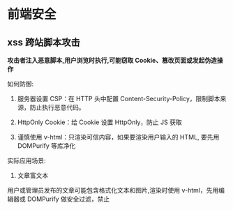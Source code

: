 # 前端安全

## xss 跨站脚本攻击

**攻击者注入恶意脚本,用户浏览时执行,可能窃取 Cookie、篡改页面或发起伪造操作**

如何防御: 

1. 服务器设置 CSP：在 HTTP 头中配置 Content-Security-Policy，限制脚本来源，防止执行恶意代码。

2. HttpOnly Cookie：给 Cookie 设置 HttpOnly，防止 JS 获取

3. 谨慎使用 v-html：只渲染可信内容，如果要渲染用户输入的 HTML, 要先用 DOMPurify 等库净化

实际应用场景: 

1. 文章富文本

用户或管理员发布的文章可能包含格式化文本和图片,渲染时使用 v-html，先用编辑器或 DOMPurify 做安全过滤，禁止 <script>、<iframe> 等危险标签

意识到问题：直接渲染用户 HTML 不安全，可能被注入 <script>、<iframe> 或事件属性。

编辑器端过滤（可选）：在 WangEditor 中限制允许的标签和属性，只保留必要的格式和图片，过滤危险标签
```js
import E from 'wangeditor'

const editor = new E('#editor')

// 配置菜单，只允许必要功能
editor.config.menus = [
  'bold', 'italic', 'underline', 'head', 'link', 'list', 'quote', 'image'
]

// 粘贴过滤，移除危险标签
editor.config.pasteTextHandle = function (pasteStr) {
  return pasteStr.replace(/<(script|iframe|style)[\s\S]*?>[\s\S]*?<\/\1>/gi, '')
}

editor.create()

```

渲染端二次清理（必须）：用 DOMPurify 做白名单过滤，即使用户绕过编辑器也能防止注入攻击。

```js
import DOMPurify from 'dompurify'

export default {
  props: {
    content: String  // 后端返回的文章 HTML
  },
  computed: {
    safeContent() {
      return DOMPurify.sanitize(this.content, {
        ALLOWED_TAGS: [
          'b','i','em','strong','a','p','ul','ol','li','br','img','blockquote','h1','h2','h3'
        ],
        ALLOWED_ATTR: ['href','src','alt','title','target']
      })
    }
  }
}
```

安全渲染：处理后的 HTML 通过 v-html 渲染，既安全又保留格式和图片

2. 无感知 Token 刷新机制：用户登录后，长 Token（Refresh Token）存 Cookie，并设置 HttpOnly（前端不可访问）和 SameSite=Lax/Strict（防止跨站请求携带）。同源请求自动带 Cookie，同时前端在请求头携带随机生成的 CSRF Token，防止 XSS 或 CSRF 攻击窃取或滥用 Token

## CSRF 跨站请求伪造

**攻击者利用用户登录状态自动带的 Cookie，伪造请求冒充用户操作**

如何防御: 

1. CSRF Token：服务器给每个用户会话生成唯一 token，请求时带上，服务器验证合法性。

2. SameSite Cookie：设置 Cookie 的 SameSite 属性为 Strict 或 Lax，防止跨站请求自动带上 Cookie

### 常见攻击方式

在现代 Vue SPA 中，传统 CSRF 攻击方式主要是

GET 请求伪造：通过 <img>、<a>、<script> 等方式自动请求

POST 请求伪造：通过隐藏表单 + JavaScript 自动提交

实际运用场景:

1. 用户资料修改, 密码修改

Vue + Axios 调用接口修改用户资料
```js
axios.post('/api/user/update', {
  nickname: '哥',
  email: 'me@example.com'
})
```
如果后端只依赖 Cookie 做认证，攻击者在恶意网站放一个表单：

```js
<form action="https://yourapp.com/api/user/update" method="POST">
  <input type="hidden" name="nickname" value="黑客" />
  <input type="hidden" name="email" value="hacker@evil.com" />
  <input type="submit" />
</form>
```

1. 双 Cookie 校验 核心是防 CSRF

HttpOnly Cookie 防止 XSS 窃取敏感凭证

前端可读 Cookie 只是携带 CSRF Token，不存敏感信息


2. 敏感操作二次验证 → 即使 Token 被窃取，也无法直接操作